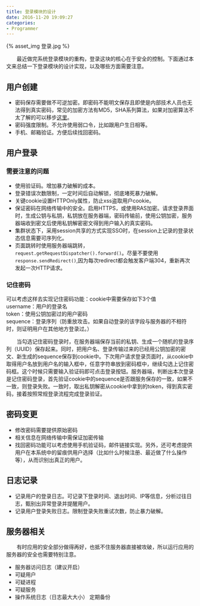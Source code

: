 ```yaml
---
title: 登录模块的设计
date: 2016-11-20 19:09:27
categories:
- Programmer
---
```

{% asset_img 登录.jpg %}

&emsp;&emsp;最近做完系统登录模块的重构，登录这块的核心在于安全的控制。下面通过本文来总结一下登录模块的设计实现，以及哪些方面需要注意。

## 用户创建

- 密码保存需要做不可逆加密。即密码不能明文保存且即使是内部技术人员也无法得到真实密码，常见的加密方法有MD5，SHA系列算法，如果对加密算法不太了解的可以移步<a href="http://muchstudy.com/2016/09/04/%E5%AE%89%E5%85%A8%E7%AE%97%E6%B3%95%E6%A2%B3%E7%90%86/">这里</a>。
- 密码强度限制。不允许使用弱口令，比如跟用户生日相等。
- 手机、邮箱验证。方便后续找回密码。

## 用户登录

### 需要注意的问题

- 使用验证码。增加暴力破解的成本。
- 登录错误次数限制，一定时间后自动解锁，彻底堵死暴力破解。
- 关键cookie设置HTTPOnly属性，防止xss盗取用户cookie。
- 保证密码在网络传输中的安全。启用HTTPS，或使用RAS加密。请求登录界面时，生成公钥与私钥，私钥放在服务器端，密码传输前，使用公钥加密，服务器端收到密文后使用私钥解密密文得到用户输入的真实密码。
- 集群状态下，采用session共享的方式实现SSO时，在session上记录的登录状态信息需要可序列化。
- 页面跳转时使用服务器端跳转，`request.getRequestDispatcher().forward()`。尽量不要使用`response.sendRedirect()`,因为每次redirect都会触发客户端304，重新再次发起一次HTTP请求。

### 记住密码

可以考虑这样去实现记住密码功能：cookie中需要保存如下3个值  
username：用户的登录名  
token：使用公钥加密过的用户密码  
sequence：登录序列（防重放攻击。如果自动登录的该字段与服务器的不相符时，则证明用户在其他地方登录过。）  

&emsp;&emsp;当勾选记住密码登录时，在服务器端保存当前的私钥、生成一个随机的登录序列（UUID）保存起来。同时，把用户名、登录传输过来的已经用公钥加密的密文、新生成的sequence保存到cookie中。下次用户请求登录页面时，从cookie中取得用户名放到用户名的输入框中，任意字符串放到密码框中，继续勾选上记住密码框。这个时候只需要输入验证码即可点击登录按钮。服务器端，判断出本次登录是记住密码登录，首先验证cookie中的sequence是否跟服务保存的一致，如果不一致，则登录失败。一致时，取出私钥解密从cookie中拿到的token，得到真实密码，接着按照常规登录流程完成登录验证。


## 密码变更

- 修改密码需要提供原始密码
- 相关信息在网络传输中需保证加密传输
- 找回密码功能可以考虑使用手机验证码，邮件链接实现。另外，还可考虑提供用户在本系统中的留痕供用户选择（比如什么时候注册、最近做了什么操作等），从而识别出真正的用户。

## 日志记录

- 记录用户的登录日志。可记录下登录时间、退出时间、IP等信息，分析过往日志，甄别出异常登录并提醒用户。
- 记录用户登录失败日志。限制登录失败重试次数，防止暴力破解。


## 服务器相关
&emsp;&emsp;有时应用的安全部分做得再好，也抵不住服务器直接被攻破，所以运行应用的服务器的安全也需要特别注意。

- 服务器访问日志（建议开启）
- 可疑用户
- 可疑进程
- 可疑服务
- 操作系统日志（日志最大大小） 定期备份
